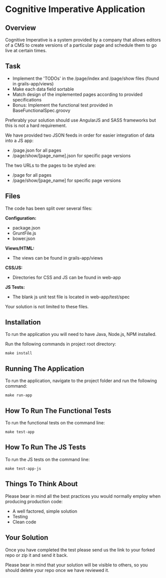 # Cognitive Imperative Application

## Overview

Cognitive Imperative is a system provided by a company that allows editors of a CMS to create versions of a
particular page and schedule them to go live at certain times.


## Task

* Implement the 'TODOs' in the /page/index and /page/show files (found in grails-app/views)
* Make each data field sortable
* Match design of the implemented pages according to provided specifications
* Bonus: Implement the functional test provided in BaseFunctionalSpec.groovy

Preferably your solution should use AngularJS and SASS frameworks but this is not a hard requirement.

We have provided two JSON feeds in order for easier integration of data into a JS app:
* /page.json for all pages
* /page/show/[page_name].json for specific page versions

The two URLs to the pages to be styled are:
* /page for all pages
* /page/show/[page_name] for specific page versions

## Files

The code has been split over several files:

**Configuration:**

* package.json
* GruntFile.js
* bower.json

**Views/HTML:**
* The views can be found in grails-app/views

**CSS/JS:**
* Directories for CSS and JS can be found in web-app

**JS Tests:**
* The blank js unit test file is located in web-app/test/spec

Your solution is not limited to these files.


## Installation

To run the application you will need to have Java, Node.js, NPM installed.

Run the following commands in project root directory:

````
make install
````

## Running The Application

To run the application, navigate to the project folder and run the following command:
````
make run-app
````

## How To Run The Functional Tests

To run the functional tests on the command line:
````
make test-app
````

## How To Run The JS Tests

To run the JS tests on the command line:
````
make test-app-js
````

## Things To Think About

Please bear in mind all the best practices you would normally employ when producing production code:

* A well factored, simple solution
* Testing
* Clean code

## Your Solution

Once you have completed the test please send us the link to your forked repo or zip it and send it back.

Please bear in mind that your solution will be visible to others, so you should delete your repo once we have reviewed it.
